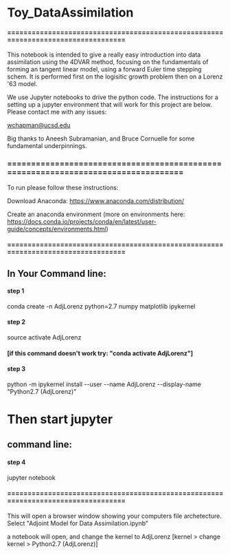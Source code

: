 # Toy_DataAssimilation

#### ==================================================================================
This notebook is intended to give a really easy introduction into data assimilation using
the 4DVAR method, focusing on the fundamentals of forming an tangent linear model, using 
a forward Euler time stepping schem. It is performed first on the logisitic growth problem
then on a Lorenz '63 model. 

We use Jupyter notebooks to drive the python code. The instructions for a setting up a jupyter 
environment that will work for this project are below. Please contact me with any issues: 

wchapman@ucsd.edu

Big thanks to Aneesh Subramanian, and Bruce Cornuelle for some fundamental underpinnings. 
### ==================================================================================

To run please follow these instructions: 


Download Anaconda: 
https://www.anaconda.com/distribution/

Create an anaconda environment (more on environments here: https://docs.conda.io/projects/conda/en/latest/user-guide/concepts/environments.html) 





#### ==================================================================================

## In Your Command line: 

#### step 1
conda create -n AdjLorenz python=2.7 numpy matplotlib ipykernel

#### step 2 

source activate AdjLorenz    

#### [if this command doesn't work try: "conda activate AdjLorenz"]

#### step 3 
python -m ipykernel install --user --name AdjLorenz --display-name "Python2.7 (AdjLorenz)"


# Then start jupyter

## command line: 
#### step 4
jupyter notebook 

#### ==================================================================================

This will open a browser window showing your computers file archetecture. Select "Adjoint Model for Data Assimilation.ipynb"

a notebook will open, and change the kernel to AdjLorenz [kernel > change kernel > Python2.7 (AdjLorenz)]
